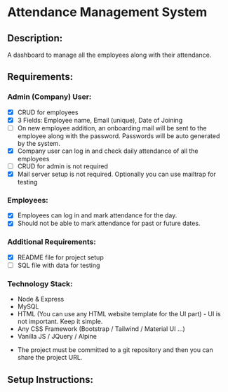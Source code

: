 # Attendance Management System

## Description:

A dashboard to manage all the employees along with their attendance.

## Requirements: 

### Admin (Company) User:

- [x] CRUD for employees
- [x] 3 Fields: Employee name, Email (unique), Date of Joining
- [ ] On new employee addition, an onboarding mail will be sent to the employee along with the password. Passwords will be auto generated by the system.
- [x] Company user can log in and check daily attendance of all the employees
- [ ] CRUD for admin is not required
- [x] Mail server setup is not required. Optionally you can use mailtrap for testing

### Employees:

- [x] Employees can log in and mark attendance for the day.
- [x] Should not be able to mark attendance for past or future dates.

### Additional Requirements:

- [x] README file for project setup
- [ ] SQL file with data for testing

### Technology Stack:

- Node & Express
- MySQL
- HTML (You can use any HTML website template for the UI part) - UI is not important. Keep it simple.
- Any CSS Framework (Bootstrap / Tailwind / Material UI ...)
- Vanilla JS / JQuery / Alpine

* The project must be committed to a git repository and then you can share the project URL.

## Setup Instructions:



